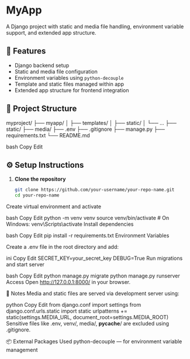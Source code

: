 # MyApp

A Django project with static and media file handling, environment variable support, and extended app structure.

## 🚀 Features

- Django backend setup
- Static and media file configuration
- Environment variables using `python-decouple`
- Template and static files managed within app
- Extended app structure for frontend integration

## 📁 Project Structure

myproject/ ├── myapp/ │ ├── templates/ │ ├── static/ │ └── ... ├── static/ ├── media/ ├── .env ├── .gitignore ├── manage.py ├── requirements.txt └── README.md

bash
Copy
Edit

## ⚙️ Setup Instructions

1. **Clone the repository**
   ```bash
   git clone https://github.com/your-username/your-repo-name.git
   cd your-repo-name
Create virtual environment and activate

bash
Copy
Edit
python -m venv venv
source venv/bin/activate   # On Windows: venv\Scripts\activate
Install dependencies

bash
Copy
Edit
pip install -r requirements.txt
Environment Variables

Create a .env file in the root directory and add:

ini
Copy
Edit
SECRET_KEY=your_secret_key
DEBUG=True
Run migrations and start server

bash
Copy
Edit
python manage.py migrate
python manage.py runserver
Access Open http://127.0.0.1:8000/ in your browser.

📝 Notes
Media and static files are served via development server using:

python
Copy
Edit
from django.conf import settings
from django.conf.urls.static import static
urlpatterns += static(settings.MEDIA_URL, document_root=settings.MEDIA_ROOT)
Sensitive files like .env, venv/, media/, __pycache__/ are excluded using .gitignore.

📦 External Packages Used
python-decouple — for environment variable management
